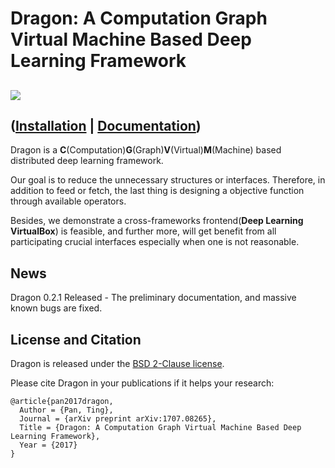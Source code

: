 # Dragon: A Computation Graph Virtual Machine Based Deep Learning Framework
![](http://dragon.seetatech.com/static/images/styles-dragon.png)
-----
([Installation](http://dragon.seetatech.com/helper/install.html) | [Documentation](http://dragon.seetatech.com/api/python/index.html))
-----
Dragon is a **C**(Computation)**G**(Graph)**V**(Virtual)**M**(Machine) based distributed deep learning framework.

Our goal is to reduce the unnecessary structures or interfaces. Therefore, in addition to feed or fetch, the last thing is designing a objective function through available operators.

Besides, we demonstrate a cross-frameworks frontend(**Deep Learning VirtualBox**) is feasible, and further more, will get benefit from all participating crucial interfaces especially when one is not reasonable.

## News

Dragon 0.2.1 Released -  The preliminary documentation, and massive known bugs are fixed.

## License and Citation

Dragon is released under the [BSD 2-Clause license](https://github.com/neopenx/Dragon/blob/master/LICENSE).

Please cite Dragon in your publications if it helps your research:

    @article{pan2017dragon,
      Author = {Pan, Ting},
      Journal = {arXiv preprint arXiv:1707.08265},
      Title = {Dragon: A Computation Graph Virtual Machine Based Deep Learning Framework},
      Year = {2017}
    }
